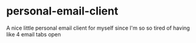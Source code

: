 # personal-email-client
A nice little personal email client for myself since I'm so so tired of having like 4 email tabs open
